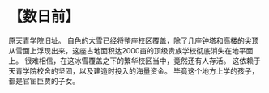 # 【数日前】
原天青学院旧址。
自色的大雪已经将整座校区覆盖，除了几座钟塔和高楼的尖顶从雪面上浮现出来，这座占地面积达2000亩的顶级贵族学校彻底消失在地平面上。
很难相信，在这冰雪覆盖之下的繁华校区当中，竟然还有人存活。
这依赖于天青学院校舍的坚固，以及建造时投入的海量资金。
毕竟这个地方上学的孩子，都是官宦巨贾的子女。

